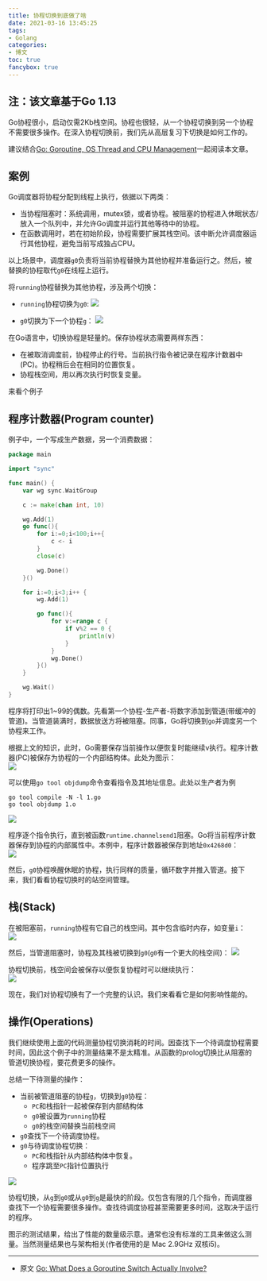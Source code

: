 ```yaml
---
title: 协程切换到底做了啥
date: 2021-03-16 13:45:25
tags: 
- Golang
categories: 
- 博文
toc: true
fancybox: true
---
```

注：该文章基于Go 1.13
---

Go协程很小，启动仅需2Kb栈空间。协程也很轻，从一个协程切换到另一个协程不需要很多操作。在深入协程切换前，我们先从高层复习下切换是如何工作的。

建议结合[Go: Goroutine, OS Thread and CPU Management](https://medium.com/a-journey-with-go/go-what-does-a-goroutine-switch-actually-involve-394c202dddb7)一起阅读本文章。

## 案例
Go调度器将协程分配到线程上执行，依据以下两类：
- 当协程阻塞时：系统调用，mutex锁，或者协程。被阻塞的协程进入休眠状态/放入一个队列中，并允许Go调度并运行其他等待中的协程。
- 在函数调用时，若在初始阶段，协程需要扩展其栈空间。该中断允许调度器运行其他协程，避免当前写成独占CPU。

以上场景中，调度器`g0`负责将当前协程替换为其他协程并准备运行之。然后，被替换的协程取代`g0`在线程上运行。

将`running`协程替换为其他协程，涉及两个切换：
- `running`协程切换为`g0`:
![](/images/golang/a_journey_with_go/goroutine_switch_01.png)

- `g0`切换为下一个协程`g`：
![](/images/golang/a_journey_with_go/goroutine_switch_02.png)

在Go语言中，切换协程是轻量的。保存协程状态需要两样东西：
- 在被取消调度前，协程停止的行号。当前执行指令被记录在程序计数器中(PC)。协程稍后会在相同的位置恢复。
- 协程栈空间，用以再次执行时恢复变量。

来看个例子
## 程序计数器(Program counter)
例子中，一个写成生产数据，另一个消费数据：
```go
package main

import "sync"

func main() {
	var wg sync.WaitGroup

	c := make(chan int, 10)

	wg.Add(1)
	go func(){
		for i:=0;i<100;i++{
			c <- i
		}
		close(c)

		wg.Done()
	}()

	for i:=0;i<3;i++ {
		wg.Add(1)

		go func(){
			for v:=range c {
				if v%2 == 0 {
					println(v)
				}
			}
			wg.Done()
		}()
	}

	wg.Wait()
}
```

程序将打印出1~99的偶数。先看第一个协程-生产者-将数字添加到管道(带缓冲的管道)。当管道装满时，数据放送方将被阻塞。同事，Go将切换到`go`并调度另一个协程来工作。

根据上文的知识，此时，Go需要保存当前操作以便恢复时能继续v执行。程序计数器(PC)被保存为协程的一个内部结构体。此处为图示：   
![](/images/golang/a_journey_with_go/goroutine_switch_03.png)

可以使用`go tool objdump`命令查看指令及其地址信息。此处以生产者为例
```
go tool compile -N -l 1.go
go tool objdump 1.o
```
![](/images/golang/a_journey_with_go/goroutine_switch_04.png)

程序逐个指令执行，直到被函数`runtime.channelsend1`阻塞。Go将当前程序计数器保存到协程的内部属性中。本例中，程序计数器被保存到地址`0x4268d0`：   
![](/images/golang/a_journey_with_go/goroutine_switch_05.png)

然后，`g0`协程唤醒休眠的协程，执行同样的质量，循环数字并推入管道。接下来，我们看看协程切换时的站空间管理。

## 栈(Stack)
在被阻塞前，`running`协程有它自己的栈空间。其中包含临时内存，如变量`i`：   
![](/images/golang/a_journey_with_go/goroutine_switch_06.png)

然后，当管道阻塞时，协程及其栈被切换到`g0`(`g0`有一个更大的栈空间)：
![](/images/golang/a_journey_with_go/goroutine_switch_07.png)

协程切换前，栈空间会被保存以便恢复协程时可以继续执行：   
![](/images/golang/a_journey_with_go/goroutine_switch_08.png)

现在，我们对协程切换有了一个完整的认识。我们来看看它是如何影响性能的。

## 操作(Operations)
我们继续使用上面的代码测量协程切换消耗的时间。因查找下一个待调度协程需要时间，因此这个例子中的测量结果不是太精准。从函数的prolog切换比从阻塞的管道切换协程，要花费更多的操作。

总结一下待测量的操作：
- 当前被管道阻塞的协程`g`，切换到`g0`协程：
  - `PC`和栈指针一起被保存到内部结构体
  - `g0`被设置为`running`协程
  - `g0`的栈空间替换当前栈空间
- `g0`查找下一个待调度协程。
- `g0`与待调度协程切换：
  - `PC`和栈指针从内部结构体中恢复。
  - 程序跳至`PC`指针位置执行
  
![](/images/golang/a_journey_with_go/goroutine_switch_09.png)

协程切换，从`g`到`g0`或从`g0`到`g`是最快的阶段。仅包含有限的几个指令，而调度器查找下一个协程需要很多操作。查找待调度协程甚至需要更多时间，这取决于运行的程序。

图示的测试结果，给出了性能的数量级示意。通常也没有标准的工具来做这么测量。当然测量结果也与架构相关(作者使用的是 Mac 2.9GHz 双核i5)。


---
- 原文 [Go: What Does a Goroutine Switch Actually Involve?](https://medium.com/a-journey-with-go/go-what-does-a-goroutine-switch-actually-involve-394c202dddb7)